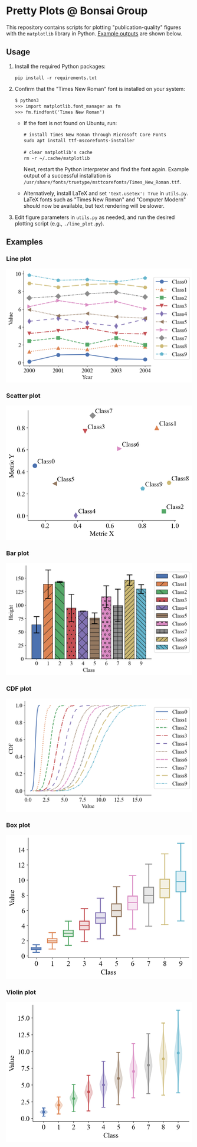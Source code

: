 # Pretty Plots @ Bonsai Group

This repository contains scripts for plotting "publication-quality" figures
with the `matplotlib` library in Python.
[Example outputs](#examples) are shown below.

## Usage

1. Install the required Python packages:

    ```shell
    pip install -r requirements.txt
    ```

2. Confirm that the "Times New Roman" font is installed on your system:

    ```shell
    $ python3
    >>> import matplotlib.font_manager as fm
    >>> fm.findfont('Times New Roman')
    ```

    * If the font is not found on Ubuntu, run:
        ```shell
        # install Times New Roman through Microsoft Core Fonts
        sudo apt install ttf-mscorefonts-installer

        # clear matplotlib's cache
        rm -r ~/.cache/matplotlib
        ```
        Next, restart the Python interpreter and find the font again.
        Example output of a successful installation is
        `/usr/share/fonts/truetype/msttcorefonts/Times_New_Roman.ttf`.

    * Alternatively, install LaTeX and set `'text.usetex': True` in `utils.py`.
      LaTeX fonts such as "Times New Roman" and "Computer Modern" should now be
      available, but text rendering will be slower.

3.  Edit figure parameters in `utils.py` as needed,
    and run the desired plotting script (e.g., `./line_plot.py`).


## Examples

### Line plot

![line plot](examples/line.png)

### Scatter plot

![scatter plot](examples/scatter.png)

### Bar plot

![bar plot](examples/bar.png)

### CDF plot

![CDF plot](examples/cdf.png)

### Box plot

![box plot](examples/box.png)

### Violin plot

![violin plot](examples/violin.png)
